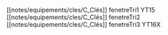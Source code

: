 [[notes/equipements/cles/C_Clés]] fenetreTri1 YT15
[[notes/equipements/cles/C_Clés]] fenetreTri2
[[notes/equipements/cles/C_Clés]] fenetreTri3 YT16X